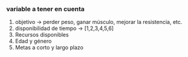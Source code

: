 ### variable a tener en cuenta

1. objetivo -> perder peso, ganar músculo, mejorar la resistencia, etc.
2. disponibilidad de tiempo -> [1,2,3,4,5,6]
3. Recursos disponibles
4. Edad y género
5. Metas a corto y largo plazo
